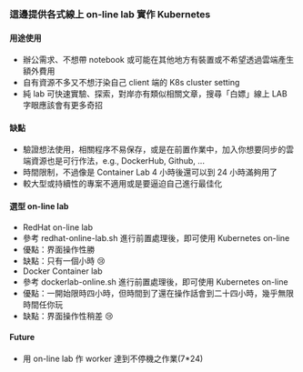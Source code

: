 ### 這邊提供各式線上 on-line lab 實作 Kubernetes 
#### 用途使用
* 辦公需求、不想帶 notebook 或可能在其他地方有裝置或不希望透過雲端產生額外費用
* 自有資源不多又不想汙染自己 client 端的 K8s cluster setting
* 純 lab 可快速實驗、探索，對岸亦有類似相關文章，搜尋「白嫖」線上 LAB 字眼應該會有更多奇招

#### 缺點
* 驗證想法使用，相關程序不易保存，或是在前置作業中，加入你想要同步的雲端資源也是可行作法，e.g., DockerHub, Github, ...
* 時間限制，不過像是 Container Lab 4 小時後還可以到 24 小時滿夠用了
* 較大型或持續性的專案不適用或是要逼迫自己進行最佳化

#### 選型 on-line lab
* RedHat on-line lab
 * 參考 redhat-online-lab.sh 進行前置處理後，即可使用 Kubernetes on-line 
 * 優點：界面操作性勝
 * 缺點：只有一個小時 😢
* Docker Container lab
 * 參考 dockerlab-online.sh 進行前置處理後，即可使用 Kubernetes on-line 
 * 優點：一開始限時四小時，但時間到了還在操作話會到二十四小時，幾乎無限時間任你玩
 * 缺點：界面操作性稍差 😢


#### Future
* 用 on-line lab 作 worker 達到不停機之作業(7*24)

 
